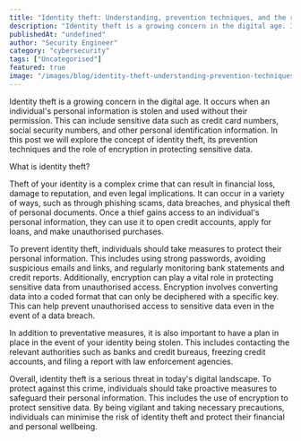 ```yaml
---
title: "Identity theft: Understanding, prevention techniques, and the role of encryption"
description: "Identity theft is a growing concern in the digital age. It occurs when an individual's personal information is stolen and used without their permission. This ca..."
publishedAt: "undefined"
author: "Security Engineer"
category: "cybersecurity"
tags: ["Uncategorised"]
featured: true
image: "/images/blog/identity-theft-understanding-prevention-techniques-and-the-role-of-encryption-featured.jpeg"
---
```


Identity theft is a growing concern in the digital age. It occurs when an individual's personal information is stolen and used without their permission. This can include sensitive data such as credit card numbers, social security numbers, and other personal identification information. In this post we will explore the concept of identity theft, its prevention techniques and the role of encryption in protecting sensitive data.

What is identity theft?

Theft of your identity is a complex crime that can result in financial loss, damage to reputation, and even legal implications. It can occur in a variety of ways, such as through phishing scams, data breaches, and physical theft of personal documents. Once a thief gains access to an individual's personal information, they can use it to open credit accounts, apply for loans, and make unauthorised purchases.

To prevent identity theft, individuals should take measures to protect their personal information. This includes using strong passwords, avoiding suspicious emails and links, and regularly monitoring bank statements and credit reports. Additionally, encryption can play a vital role in protecting sensitive data from unauthorised access. Encryption involves converting data into a coded format that can only be deciphered with a specific key. This can help prevent unauthorised access to sensitive data even in the event of a data breach.

In addition to preventative measures, it is also important to have a plan in place in the event of your identity being stolen. This includes contacting the relevant authorities such as banks and credit bureaus, freezing credit accounts, and filing a report with law enforcement agencies.

Overall, identity theft is a serious threat in today's digital landscape. To protect against this crime, individuals should take proactive measures to safeguard their personal information. This includes the use of encryption to protect sensitive data. By being vigilant and taking necessary precautions, individuals can minimise the risk of identity theft and protect their financial and personal wellbeing.
